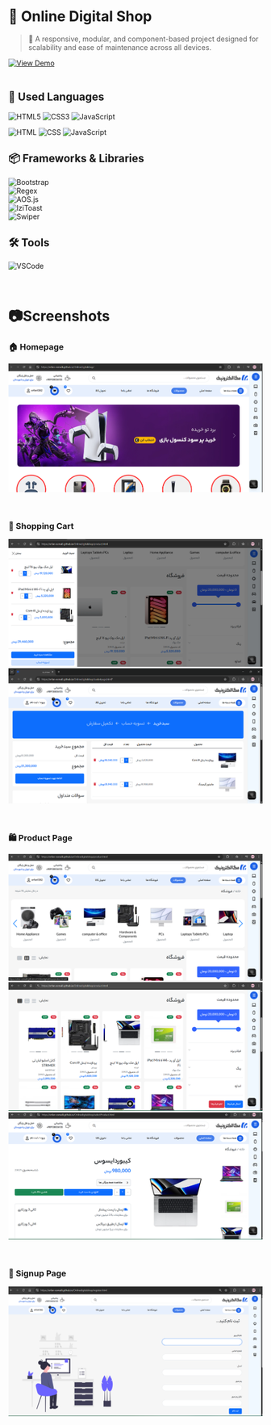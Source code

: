 
# 🛒 Online Digital Shop

> 🧩 A responsive, modular, and component-based project designed for scalability and ease of maintenance across all devices.



[![View Demo](https://img.shields.io/badge/View%20Demo-%20Click-green?style=for-the-badge&logo=eye)](https://erfan-esmaili.github.io/Onlinedigitalshop/)
<br> 
 <br> 

## 🧰 Used Languages

![HTML5](https://img.shields.io/badge/html5-%23E34F26.svg?style=for-the-badge&logo=html5&logoColor=white)
![CSS3](https://img.shields.io/badge/css3-%231572B6.svg?style=for-the-badge&logo=css3&logoColor=white)
![JavaScript](https://img.shields.io/badge/javascript-%23F7DF1E.svg?style=for-the-badge&logo=javascript&logoColor=black)

![HTML](https://img.shields.io/badge/HTML-32%25-orange)
![CSS](https://img.shields.io/badge/CSS-15%25-blue)
![JavaScript](https://img.shields.io/badge/JavaScript-53%25-yellow)



## 📦 Frameworks & Libraries

![Bootstrap](https://img.shields.io/badge/bootstrap-%238511FA.svg?style=for-the-badge&logo=bootstrap&logoColor=white)  
![Regex](https://img.shields.io/badge/Regex-patterns-%23FF4081?style=for-the-badge)  
![AOS.js](https://img.shields.io/badge/AOS-Animations-%23FFBB33?style=for-the-badge)  
![IziToast](https://img.shields.io/badge/IziToast-Notifications-%23F45D01?style=for-the-badge)  
![Swiper](https://img.shields.io/badge/Swiper-Sliders-%2300BFFF?style=for-the-badge)



## 🛠 Tools

![VSCode](https://img.shields.io/badge/VSCode-Editor-%23007ACC?style=for-the-badge&logo=visual-studio-code&logoColor=white)


<br>




#  📷Screenshots

### 🏠 Homepage
![Mobile View](screenshots/view1.png)

<br>


### 🛒 Shopping Cart
![Mobile View](screenshots/view0.png)
![Mobile View](screenshots/view11.png)


<br>


### 🛍️ Product Page
![Mobile View](screenshots/view4.png)
![Mobile View](screenshots/view7.png)
![Mobile View](screenshots/view6.png)

<br>

### 📝 Signup Page
![Mobile View](screenshots/view5.png)







